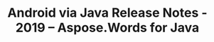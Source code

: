﻿---
title: Android via Java Release Notes - 2019 – Aspose.Words for Java
articleTitle: Android via Java Release Notes - 2019
linktitle: Android via Java Release Notes - 2019
description: "Android via Java Release Notes - 2019 – learn about the latest updates and fixes."
type: docs
weight: 20
url: /java/android-via-java-release-notes-2019/
---


